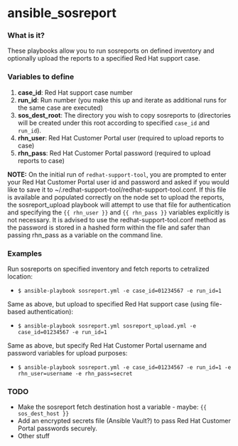 # ansible_sosreport

### What is it?
These playbooks allow you to run sosreports on defined inventory and optionally upload the reports to a specified Red Hat support case.

### Variables to define

1) **case_id**: Red Hat support case number
2) **run_id**: Run number (you make this up and iterate as additional runs for the same case are executed)
3) **sos_dest_root**: The directory you wish to copy sosreports to (directories will be created under this root according to specified `case_id` and `run_id`).
4) **rhn_user**: Red Hat Customer Portal user (required to upload reports to case)
5) **rhn_pass**: Red Hat Customer Portal password (required to upload reports to case)

**NOTE:** On the initial run of `redhat-support-tool`, you are prompted to enter your Red Hat Customer Portal user id and password and asked if you would like to save it to ~/.redhat-support-tool/redhat-support-tool.conf. If this file is available and populated correctly on the node set to upload the reports, the sosreport_upload playbook will attempt to use that file for authentication and specifying the `{{ rhn_user }}` and `{{ rhn_pass }}` variables explicitly is not necessary. It is advised to use the redhat-support-tool.conf method as the password is stored in a hashed form within the file and safer than passing rhn_pass as a variable on the command line.

### Examples

Run sosreports on specified inventory and fetch reports to cetralized location:
- `$ ansible-playbook sosreport.yml -e case_id=01234567 -e run_id=1`

Same as above, but upload to specified Red Hat support case (using file-based authentication):
- `$ ansible-playbook sosreport.yml sosreport_upload.yml -e case_id=01234567 -e run_id=1`

Same as above, but specify Red Hat Customer Portal username and password variables for upload purposes:
- `$ ansible-playbook sosreport.yml -e case_id=01234567 -e run_id=1 -e rhn_user=username -e rhn_pass=secret`

### TODO

- Make the sosreport fetch destination host a variable - maybe: `{{ sos_dest_host }}`
- Add an encrypted secrets file (Ansible Vault?) to pass Red Hat Customer Portal passwords securely.
- Other stuff
